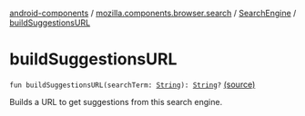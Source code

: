 [android-components](../../index.md) / [mozilla.components.browser.search](../index.md) / [SearchEngine](index.md) / [buildSuggestionsURL](./build-suggestions-u-r-l.md)

# buildSuggestionsURL

`fun buildSuggestionsURL(searchTerm: `[`String`](https://kotlinlang.org/api/latest/jvm/stdlib/kotlin/-string/index.html)`): `[`String`](https://kotlinlang.org/api/latest/jvm/stdlib/kotlin/-string/index.html)`?` [(source)](https://github.com/mozilla-mobile/android-components/blob/master/components/browser/search/src/main/java/mozilla/components/browser/search/SearchEngine.kt#L51)

Builds a URL to get suggestions from this search engine.

